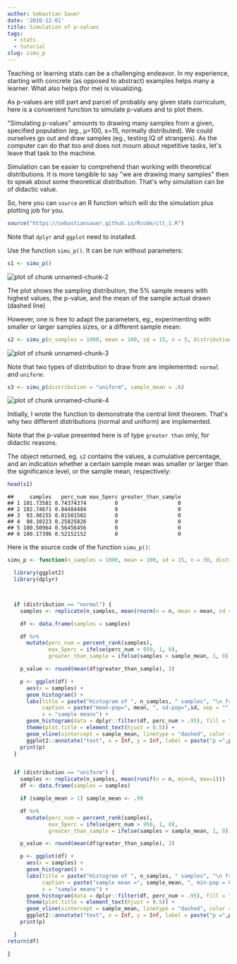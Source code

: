 ```yaml
---
author: Sebastian Sauer
date: '2016-12-01'
title: Simulation of p-values
tags:
  - stats
  - tutorial
slug: simu_p
---
```




Teaching or learning stats can be a challenging endeavor. In my experience, starting with concrete (as opposed to abstract) examples helps many a learner. What also helps (for me) is visualizing.

As p-values are still part and parcel of probably any given stats curriculum, here is a convenient function to simulate p-values and to plot them.

"Simulating p-values" amounts to drawing many samples from a given, specified population (eg., µ=100, s=15, normally distributed). We could ourselves go out and draw samples (eg., testing IQ of strangers). As the computer can do that too and does not mourn about repetitive tasks, let's leave that task to the machine.

Simulation can be easier to comprehend than working with theoretical distributions. It is more tangible to say "we are drawing many samples" then to speak about some theoretical distribution. That's why simulation can be of didactic value.

So, here you can `source` an R function which will do the simulation plus plotting job for you.


```r
source("https://sebastiansauer.github.io/Rcode/clt_1.R")
```


Note that `dplyr` and `ggplot` need to installed.

Use the function `simu_p()`. It can be run without parameters:

```r
s1 <- simu_p()
```

![plot of chunk unnamed-chunk-2](https://sebastiansauer.github.io/images/2016-12-01/unnamed-chunk-2-1.png)

The plot shows the sampling distribution, the 5% sample means with highest values, the p-value, and the mean of the sample actual drawn (dashed line)

However, one is free to adapt the parameters, eg., experimenting with smaller or larger samples sizes, or a different sample mean:


```r
s2 <- simu_p(n_samples = 1000, mean = 100, sd = 15, n = 5, distribution = "normal", sample_mean = 104)
```

![plot of chunk unnamed-chunk-3](https://sebastiansauer.github.io/images/2016-12-01/unnamed-chunk-3-1.png)

Note that two types of distribution to draw from are implemented: `normal` and `uniform`:


```r
s3 <- simu_p(distribution = "uniform", sample_mean = .6)
```

![plot of chunk unnamed-chunk-4](https://sebastiansauer.github.io/images/2016-12-01/unnamed-chunk-4-1.png)

Initially, I wrote the function to demonstrate the central limit theorem. That's why two different distributions (normal and uniform) are implemented. 

Note that the p-value presented here is of type `greater than` only, for didactic reasons.


The object returned, eg. `s2` contains the values, a cumulative percentage, and an indication whether a certain sample mean was smaller or larger than the significance level, or the sample mean, respectively:

```r
head(s1)
```

```
##     samples   perc_num max_5perc greater_than_sample
## 1 101.73581 0.74374374         0                   0
## 2 102.74671 0.84484484         0                   0
## 3  93.98155 0.01501502         0                   0
## 4  98.10223 0.25825826         0                   0
## 5 100.50964 0.56456456         0                   0
## 6 100.17396 0.52152152         0                   0
```


Here is the source code of the function `simu_p()`:


```r
simu_p <- function(n_samples = 1000, mean = 100, sd = 15, n = 30, distribution = "normal", sample_mean = 107){

  library(ggplot2)
  library(dplyr)



  if (distribution == "normal") {
    samples <- replicate(n_samples, mean(rnorm(n = n, mean = mean, sd = sd)))

    df <- data.frame(samples = samples)

    df %>%
      mutate(perc_num = percent_rank(samples),
             max_5perc = ifelse(perc_num > 950, 1, 0),
             greater_than_sample = ifelse(samples > sample_mean, 1, 0)) -> df

    p_value <- round(mean(df$greater_than_sample), 3)

    p <- ggplot(df) +
      aes(x = samples) +
      geom_histogram() +
      labs(title = paste("Histogram of ", n_samples, " samples", "\n from a normal distribution", sep = ""),
           caption = paste("mean-pop=", mean, ", sd-pop=",sd, sep = "", ", mean in sample=", sample_mean),
           x = "sample means") +
      geom_histogram(data = dplyr::filter(df, perc_num > .95), fill = "red") +
      theme(plot.title = element_text(hjust = 0.5)) +
      geom_vline(xintercept = sample_mean, linetype = "dashed", color = "grey40") +
      ggplot2::annotate("text", x = Inf, y = Inf, label = paste("p =",p_value), hjust = 1, vjust = 1)
    print(p)
  }


  if (distribution == "uniform") {
    samples <- replicate(n_samples, mean(runif(n = n, min=0, max=1)))
    df <- data.frame(samples = samples)

    if (sample_mean > 1) sample_mean <- .99

    df %>%
      mutate(perc_num = percent_rank(samples),
             max_5perc = ifelse(perc_num > 950, 1, 0),
             greater_than_sample = ifelse(samples > sample_mean, 1, 0)) -> df

    p_value <- round(mean(df$greater_than_sample), 3)

    p <- ggplot(df) +
      aes(x = samples) +
      geom_histogram() +
      labs(title = paste("Histogram of ", n_samples, " samples", "\n from a uniform distribution", sep = ""),
           caption = paste("sample mean =", sample_mean, ", min-pop = 0, max-pop = 1"),
           x = "sample means") +
      geom_histogram(data = dplyr::filter(df, perc_num > .95), fill = "red") +
      theme(plot.title = element_text(hjust = 0.5)) +
      geom_vline(xintercept = sample_mean, linetype = "dashed", color = "grey40") +
      ggplot2::annotate("text", x = Inf, y = Inf, label = paste("p =",p_value), hjust = 1, vjust = 1)
    print(p)

  }
return(df)

}
```

